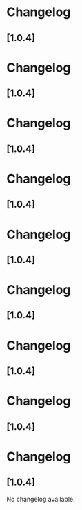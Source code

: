 # Changelog

## [1.0.4]

# Changelog

## [1.0.4]

# Changelog

## [1.0.4]

# Changelog

## [1.0.4]

# Changelog

## [1.0.4]

# Changelog

## [1.0.4]

# Changelog

## [1.0.4]

# Changelog

## [1.0.4]

# Changelog

## [1.0.4]

No changelog available.